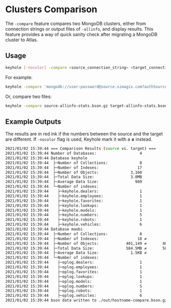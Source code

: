 # Clusters Comparison
The `-compare` feature compares two MongoDB clusters, either from connection strings or output files of `-allinfo`, and display results.  This feature provides a way of quick sanity check after migrating a MongoDB cluster to Atlas.

## Usage

```bash
keyhole [-nocolor] -compare <source_connection_string> <target_connection_string>
```

For example:

```bash
keyhole -compare 'mongodb://user:password@source.simagix.com?authSource=admin' 'mongodb+srv://user:password@target.mongodb.net/'
```

Or, compare two files:

```bash
keyhole -compare source-allinfo-stats.bson.gz target-allinfo-stats.bson.gz
```

## Example Outputs

The results are in red ink if the numbers between the source and the target are different.  If `-nocolor` flag is used, Keyhole mark it with a **≠** instead.

```bash
2021/01/02 15:39:44 === Comparison Results (source vs. target) ===
2021/01/02 15:39:44 Number of Databases:                   4               4
2021/01/02 15:39:44 Database keyhole
2021/01/02 15:39:44  ├─Number of Collections:              8               8
2021/01/02 15:39:44  ├─Number of Indexes:                 17              17 (all shards)
2021/01/02 15:39:44  ├─Number of Objects:              3,160           3,160
2021/01/02 15:39:44  ├─Total Data Size:                3.0MB           3.0MB
2021/01/02 15:39:44  ├─Average Data Size:                989             989
2021/01/02 15:39:44  └─Number of indexes:
2021/01/02 15:39:44    ├─keyhole.dealers:                  1               1
2021/01/02 15:39:44    ├─keyhole.employees:                1               1
2021/01/02 15:39:44    ├─keyhole.favorites:                1               1
2021/01/02 15:39:44    ├─keyhole.lookups:                  1               1
2021/01/02 15:39:44    ├─keyhole.models:                   1               1
2021/01/02 15:39:44    ├─keyhole.numbers:                  5               5
2021/01/02 15:39:44    ├─keyhole.robots:                   1               1
2021/01/02 15:39:44    ├─keyhole.vehicles:                 6               6
2021/01/02 15:39:44 Database maobi
2021/01/02 15:39:44  ├─Number of Collections:              8               8
2021/01/02 15:39:44  ├─Number of Indexes:                 18 ≠            17 (all shards)
2021/01/02 15:39:44  ├─Number of Objects:            401,149 ≠       401,147
2021/01/02 15:39:44  ├─Total Data Size:              584.5MB ≠       584.5MB
2021/01/02 15:39:44  ├─Average Data Size:              1.5KB ≠         1.5KB
2021/01/02 15:39:44  └─Number of indexes:
2021/01/02 15:39:44    ├─oplog.dealers:                    1               1
2021/01/02 15:39:44    ├─oplog.employees:                  1               1
2021/01/02 15:39:44    ├─oplog.favorites:                  1               1
2021/01/02 15:39:44    ├─oplog.lookups:                    1               1
2021/01/02 15:39:44    ├─oplog.models:                     1               1
2021/01/02 15:39:44    ├─oplog.numbers:                    5               5
2021/01/02 15:39:44    ├─oplog.robots:                     1               1
2021/01/02 15:39:44    ├─oplog.vehicles:                   6               6
2021/01/02 15:39:44 bson data written to ./out/hostname-compare.bson.gz
```